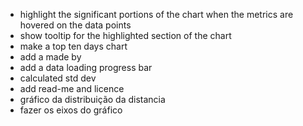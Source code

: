 - highlight the significant portions of the chart when the metrics are hovered on the data points
- show tooltip for the highlighted section of the chart
- make a top ten days chart
- add a made by
- add a data loading progress bar
- calculated std dev
- add read-me and licence
- gráfico da distribuição da distancia
- fazer os eixos do gráfico
